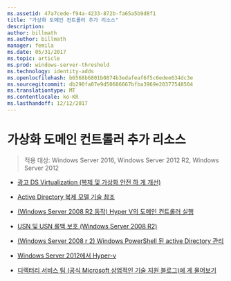 ```yaml
---
ms.assetid: 47a7cede-f94a-4233-872b-fa65a5b9d8f1
title: "가상화 도메인 컨트롤러 추가 리소스"
description: 
author: billmath
ms.author: billmath
manager: femila
ms.date: 05/31/2017
ms.topic: article
ms.prod: windows-server-threshold
ms.technology: identity-adds
ms.openlocfilehash: b6568b6801b0874b3edafeaf6f5c6edee634dc3e
ms.sourcegitcommit: db290fa07e9d50686667bfba3969e20377548504
ms.translationtype: MT
ms.contentlocale: ko-KR
ms.lasthandoff: 12/12/2017
---
```

# <a name="virtualized-domain-controller-additional-resources"></a>가상화 도메인 컨트롤러 추가 리소스

>적용 대상: Windows Server 2016, Windows Server 2012 R2, Windows Server 2012

  
-   [광고 DS Virtualization (복제 및 가상화 안전 하 게 개선)](https://go.microsoft.com/fwlink/p/?LinkID=238316)  
  
-   [Active Directory 복제 모델 기술 참조](https://technet.microsoft.com/library/cc782376(v=ws.10).aspx)  
  
-   [(Windows Server 2008 R2 동작) Hyper V의 도메인 컨트롤러 실행](https://technet.microsoft.com/library/dd363553(v=ws.10).aspx)  
  
-   [USN 및 USN 롤백 보호 (Windows Server 2008 R2)](https://technet.microsoft.com/library/d2cae85b-41ac-497f-8cd1-5fbaa6740ffe(v=ws.10))  
  
-   [(Windows Server 2008 r 2) Windows PowerShell 된 active Directory 관리](https://technet.microsoft.com/library/dd378937(WS.10).aspx)  
  
-   [Windows Server 2012에서 Hyper-v](https://technet.microsoft.com/library/hh831531.aspx)  
  
-   [디렉터리 서비스 팀 (공식 Microsoft 상업적인 기술 지원 블로그)에 게 물어보기](http://blogs.technet.com/b/askds)  
  


